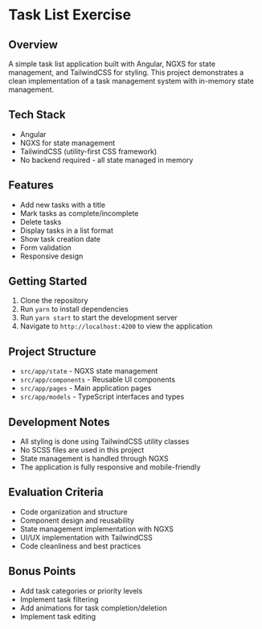 # Task List Exercise

## Overview

A simple task list application built with Angular, NGXS for state management, and TailwindCSS for styling. This project demonstrates a clean implementation of a task management system with in-memory state management.

## Tech Stack

- Angular
- NGXS for state management
- TailwindCSS (utility-first CSS framework)
- No backend required - all state managed in memory

## Features

- Add new tasks with a title
- Mark tasks as complete/incomplete
- Delete tasks
- Display tasks in a list format
- Show task creation date
- Form validation
- Responsive design

## Getting Started

1. Clone the repository
2. Run `yarn` to install dependencies
3. Run `yarn start` to start the development server
4. Navigate to `http://localhost:4200` to view the application

## Project Structure

- `src/app/state` - NGXS state management
- `src/app/components` - Reusable UI components
- `src/app/pages` - Main application pages
- `src/app/models` - TypeScript interfaces and types

## Development Notes

- All styling is done using TailwindCSS utility classes
- No SCSS files are used in this project
- State management is handled through NGXS
- The application is fully responsive and mobile-friendly

## Evaluation Criteria

- Code organization and structure
- Component design and reusability
- State management implementation with NGXS
- UI/UX implementation with TailwindCSS
- Code cleanliness and best practices

## Bonus Points

- Add task categories or priority levels
- Implement task filtering
- Add animations for task completion/deletion
- Implement task editing
